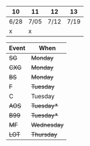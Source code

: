 
| 10 | 11 | 12 | 13 |
|---|---|---|---|
| 6/28 | 7/05 | 7/12 | 7/19 |
| x | x |  |  |

| Event | When      |
|-------|-----------|
| ~~SG~~ | ~~Monday~~ | 
| ~~CXG~~ | ~~Monday~~ | 
| ~~BS~~ | ~~Monday~~ | 
| ~~F~~ | ~~Tuesday~~ | 
| C     | Tuesday | 
| ~~AOS~~ | ~~Tuesday*~~ | 
| ~~B99~~ | ~~Tuesday*~~ | 
| ~~MF~~ | ~~Wednesday~~ | 
| ~~LOT~~ | ~~Thursday~~ | 
